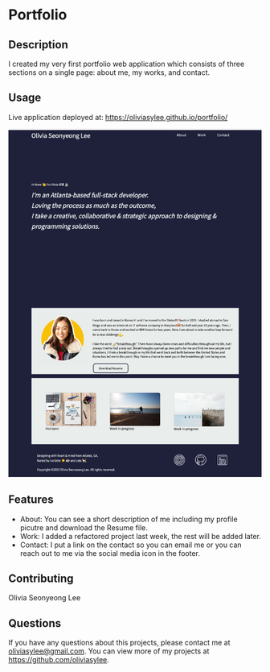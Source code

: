# Portfolio

## Description

I created my very first portfolio web application which consists of three sections on a single page: about me, my works, and contact. 

## Usage
Live application deployed at: https://oliviasylee.github.io/portfolio/ <br><br>
[![portfolio-screenshot](assets/images/portfolio_web.png)](https://oliviasylee.github.io/portfolio/)

## Features
- About: You can see a short description of me including my profile picutre and download the Resume file.
- Work: I added a refactored project last week, the rest will be added later.
- Contact: I put a link on the contact so you can email me or you can reach out to me via the social media icon in the footer.

## Contributing
Olivia Seonyeong Lee

## Questions
If you have any questions about this projects, please contact me at oliviasylee@gmail.com. You can view more of my projects at https://github.com/oliviasylee.
